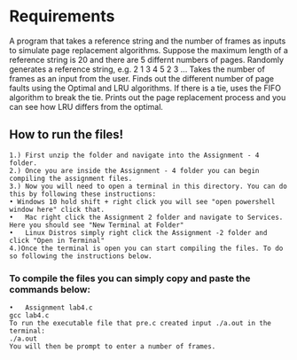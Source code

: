 # Requirements

A program that takes a reference string and the number of frames as inputs to simulate page replacement algorithms. Suppose the maximum length of a reference string is 20 and there are 5 differnt numbers of pages. Randomly generates a reference string, e.g. 2 1 3 4 5 2 3 ... Takes the number of frames as an input from the user. Finds out the different number of page faults using the Optimal and LRU algorithms. If there is a tie, uses the FIFO algorithm to break the tie. Prints out the page replacement process and you can see how LRU differs from the optimal.

## How to run the files!
```
1.) First unzip the folder and navigate into the Assignment - 4 folder.
2.) Once you are inside the Assignment - 4 folder you can begin compiling the assignment files.
3.) Now you will need to open a terminal in this directory. You can do this by following these instructions:
• Windows 10 hold shift + right click you will see "open powershell window here" click that.
•	Mac right click the Assignment 2 folder and navigate to Services. Here you should see "New Terminal at Folder"
•	Linux Distros simply right click the Assignment -2 folder and click "Open in Terminal"
4.)Once the terminal is open you can start compiling the files. To do so following the instructions below.
```
### To compile the files you can simply copy and paste the commands below:
```
•	Assignment lab4.c
gcc lab4.c
To run the executable file that pre.c created input ./a.out in the terminal:
./a.out
You will then be prompt to enter a number of frames.
```
